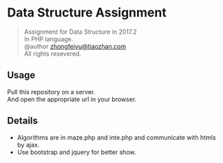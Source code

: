 # Data Structure Assignment

> Assignment for Data Structure in 2017.2  
> In PHP language.  
> @author zhongfeiyu@tiaozhan.com  
> All rights resevered.  

## Usage
Pull this repository on a server.  
And open the appropriate url in your browser.

## Details  
+ Algorithms are in maze.php and inte.php and communicate with htmls by ajax.  
+ Use bootstrap and jquery for better show. 

